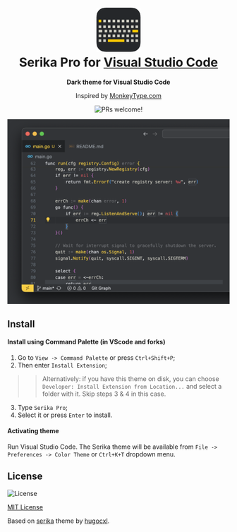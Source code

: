 <h1 align="center">
  <br>
  <img src="https://raw.githubusercontent.com/vsly-ru/serika-pro/master/icon.png" alt="Serika Pro Logo" width="100">
  <br>
  Serika Pro for <a href="https://code.visualstudio.com/">Visual Studio Code</a>
  <br>
</h1>

<p align="center">
  <strong>Dark theme for Visual Studio Code</strong>
</p>

<p align="center">
  Inspired by <a href="https://monkeytype.com/">MonkeyType.com</a>
</p>

<p align="center">
  <img src="https://img.shields.io/badge/PRs-welcome-%235FCC6F.svg" alt="PRs welcome!" />
</p>

<p align="center">
  <img alt="Serika Pro screnshoot for Visual Studio Code" src="https://raw.githubusercontent.com/vsly-ru/serika-pro/master/screenshot.png">
</p>

## Install

#### Install using Command Palette (in VScode and forks)

1. Go to `View -> Command Palette` or press `Ctrl+Shift+P`;
2. Then enter `Install Extension`; 
>> Alternatively: if you have this theme on disk, you can choose `Developer: Install Extension from Location...` and select a folder with it. Skip steps 3 & 4 in this case.
3. Type `Serika Pro`;
4. Select it or press `Enter` to install.

#### Activating theme

Run Visual Studio Code. The Serika theme will be available from `File -> Preferences -> Color Theme` or `Ctrl+K+T` dropdown menu.


## License
  <img alt="License" src="https://img.shields.io/badge/license-MIT-%235FCC6F">

[MIT License](./LICENSE.md)

Based on <a href="https://github.com/hugocxl/serika">serika</a> theme by <a href="https://github.com/hugocxl">hugocxl</a>.